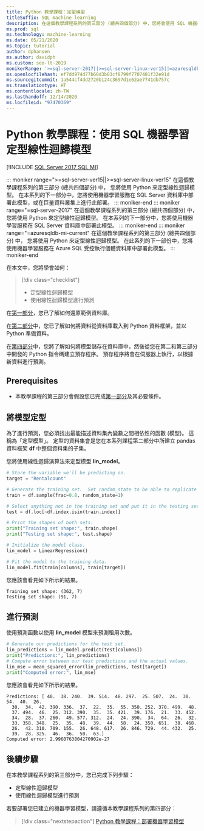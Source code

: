 ```yaml
---
title: Python 教學課程：定型模型
titleSuffix: SQL machine learning
description: 在這個教學課程系列的第三部分 (總共四個部分) 中，您將會使用 SQL 機器學習定型 Python 中的線性迴歸模型來預測雪橇租賃。
ms.prod: sql
ms.technology: machine-learning
ms.date: 05/21/2020
ms.topic: tutorial
author: dphansen
ms.author: davidph
ms.custom: seo-lt-2019
monikerRange: '>=sql-server-2017||>=sql-server-linux-ver15||=azuresqldb-mi-current'
ms.openlocfilehash: ef7dd974d77b60d3b03cf8799f7707481f32e91d
ms.sourcegitcommit: 1a544cf4dd2720b124c3697d1e62ae7741db757c
ms.translationtype: HT
ms.contentlocale: zh-TW
ms.lasthandoff: 12/14/2020
ms.locfileid: "97470369"
---
```

# <a name="python-tutorial-train-a-linear-regression-model-with-sql-machine-learning"></a>Python 教學課程：使用 SQL 機器學習定型線性迴歸模型
[!INCLUDE [SQL Server 2017 SQL MI](../../includes/applies-to-version/sqlserver2017-asdbmi.md)]

::: moniker range=">=sql-server-ver15||>=sql-server-linux-ver15"
在這個教學課程系列的第三部分 (總共四個部分) 中， 您將使用 Python 來定型線性迴歸模型。 在本系列的下一部分中，您將使用機器學習服務在 SQL Server 資料庫中部署此模型，或在巨量資料叢集上進行此部署。
::: moniker-end
::: moniker range="=sql-server-2017"
在這個教學課程系列的第三部分 (總共四個部分) 中， 您將使用 Python 來定型線性迴歸模型。 在本系列的下一部分中，您將使用機器學習服務在 SQL Server 資料庫中部署此模型。
::: moniker-end
::: moniker range="=azuresqldb-mi-current"
在這個教學課程系列的第三部分 (總共四個部分) 中， 您將使用 Python 來定型線性迴歸模型。 在此系列的下一部份中，您將使用機器學習服務在 Azure SQL 受控執行個體資料庫中部署此模型。
::: moniker-end

在本文中，您將學會如何：

> [!div class="checklist"]
> * 定型線性迴歸模型
> * 使用線性迴歸模型進行預測

在[第一部分](python-ski-rental-linear-regression.md)，您已了解如何還原範例資料庫。

在[第二部分](python-ski-rental-linear-regression-prepare-data.md)中，您已了解如何將資料從資料庫載入到 Python 資料框架，並以 Python 準備資料。

在[第四部分](python-ski-rental-linear-regression-deploy-model.md)中，您將了解如何將模型儲存在資料庫中，然後從您在第二和第三部分中開發的 Python 指令碼建立預存程序。 預存程序將會在伺服器上執行，以根據新資料進行預測。

## <a name="prerequisites"></a>Prerequisites

* 本教學課程的第三部分會假設您已完成[第一部分](python-ski-rental-linear-regression.md)及其必要條件。

## <a name="train-the-model"></a>將模型定型

為了進行預測，您必須找出最能描述資料集內變數之間相依性的函數 (模型)。 這稱為「定型模型」。 定型的資料集會是您在本系列課程第二部分中所建立 pandas 資料框架 **df** 中整個資料集的子集。

您將使用線性迴歸演算法來定型模型 **lin_model**。

```python
# Store the variable we'll be predicting on.
target = "Rentalcount"

# Generate the training set.  Set random_state to be able to replicate results.
train = df.sample(frac=0.8, random_state=1)

# Select anything not in the training set and put it in the testing set.
test = df.loc[~df.index.isin(train.index)]

# Print the shapes of both sets.
print("Training set shape:", train.shape)
print("Testing set shape:", test.shape)

# Initialize the model class.
lin_model = LinearRegression()

# Fit the model to the training data.
lin_model.fit(train[columns], train[target])
```

您應該會看見如下所示的結果。

```results
Training set shape: (362, 7)
Testing set shape: (91, 7)
```

## <a name="make-predictions"></a>進行預測

使用預測函數以使用 **lin_model** 模型來預測租用次數。

```python
# Generate our predictions for the test set.
lin_predictions = lin_model.predict(test[columns])
print("Predictions:", lin_predictions)
# Compute error between our test predictions and the actual values.
lin_mse = mean_squared_error(lin_predictions, test[target])
print("Computed error:", lin_mse)
```

您應該會看見如下所示的結果。

```results
Predictions: [ 40.  38. 240.  39. 514.  48. 297.  25. 507.  24.  30.  54.  40.  26.
  30.  34.  42. 390. 336.  37.  22.  35.  55. 350. 252. 370. 499.  48.
  37. 494.  46.  25. 312. 390.  35.  35. 421.  39. 176.  21.  33. 452.
  34.  28.  37. 260.  49. 577. 312.  24.  24. 390.  34.  64.  26.  32.
  33. 358. 348.  25.  35.  48.  39.  44.  58.  24. 350. 651.  38. 468.
  26.  42. 310. 709. 155.  26. 648. 617.  26. 846. 729.  44. 432.  25.
  39.  28. 325.  46.  36.  50.  63.]
Computed error: 2.9960763804270902e-27
```

## <a name="next-steps"></a>後續步驟

在本教學課程系列的第三部分中，您已完成下列步驟：

* 定型線性迴歸模型
* 使用線性迴歸模型進行預測

若要部署您已建立的機器學習模型，請遵循本教學課程系列的第四部分：

> [!div class="nextstepaction"]
> [Python 教學課程：部署機器學習模型](python-ski-rental-linear-regression-deploy-model.md)
